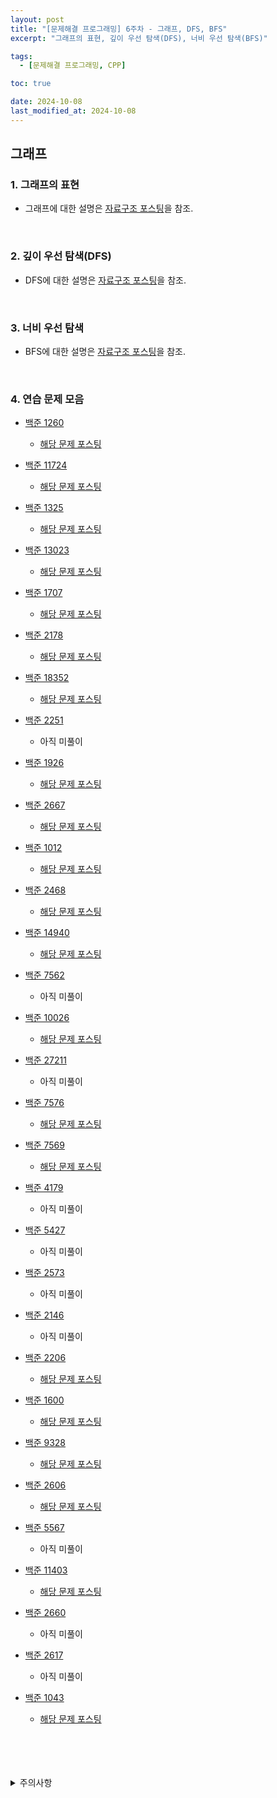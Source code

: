 ```yaml
---
layout: post
title: "[문제해결 프로그래밍] 6주차 - 그래프, DFS, BFS"
excerpt: "그래프의 표현, 깊이 우선 탐색(DFS), 너비 우선 탐색(BFS)"

tags:
  - [문제해결 프로그래밍, CPP]

toc: true

date: 2024-10-08
last_modified_at: 2024-10-08
---
```

## 그래프
### 1. 그래프의 표현
- 그래프에 대한 설명은 [자료구조 포스팅][def]을 참조.  

<br>

### 2. 깊이 우선 탐색(DFS)  
- DFS에 대한 설명은 [자료구조 포스팅][def]을 참조.  

<br>

### 3. 너비 우선 탐색
- BFS에 대한 설명은 [자료구조 포스팅][def2]을 참조.  

<br>

### 4. 연습 문제 모음

- [백준 1260][def3]  

  - [해당 문제 포스팅][def4]

- [백준 11724][def5]

  - [해당 문제 포스팅][def6]

- [백준 1325][def11]

  - [해당 문제 포스팅][def15]

- [백준 13023][def7]

  - [해당 문제 포스팅][def13]

- [백준 1707][def8]

  - [해당 문제 포스팅][def15]

- [백준 2178][def9]

  - [해당 문제 포스팅][def10]

- [백준 18352][def12]

  - [해당 문제 포스팅][def15]

- [백준 2251][def14]

  - 아직 미풀이

- [백준 1926][def16]

  - [해당 문제 포스팅][def17]

- [백준 2667][def18]

  - [해당 문제 포스팅][def19]  

- [백준 1012][def20]

  - [해당 문제 포스팅][def21]

- [백준 2468][def22]

  - [해당 문제 포스팅][def23]

- [백준 14940][def24]

  - [해당 문제 포스팅][def25]

- [백준 7562][def26]

  - 아직 미풀이

- [백준 10026][def27]

  - [해당 문제 포스팅][def28]

- [백준 27211][def29]

  - 아직 미풀이

- [백준 7576][def30]

  - [해당 문제 포스팅][def31]

- [백준 7569][def32]

  - [해당 문제 포스팅][def33]

- [백준 4179][def34]

  - 아직 미풀이

- [백준 5427][def35]

  - 아직 미풀이

- [백준 2573][def36]

  - 아직 미풀이

- [백준 2146][def37]

  - 아직 미풀이

- [백준 2206][def38] 

  - [해당 문제 포스팅][def39]

- [백준 1600](https://www.acmicpc.net/problem/1600) 

  - [해당 문제 포스팅](TODO)

- [백준 9328][def40] 

  - [해당 문제 포스팅][def41]

- [백준 2606][def41] 

  - [해당 문제 포스팅][def42]

- [백준 5567][def43] 

  - 아직 미풀이

- [백준 11403][def44] 

  - [해당 문제 포스팅][def45]

- [백준 2660][def46] 

  - 아직 미풀이

- [백준 2617][def47] 

  - 아직 미풀이

- [백준 1043][def48] 

  - [해당 문제 포스팅][def49]

<br>
<br>
<br>  
<br>
<details>
<summary>주의사항</summary>
<div markdown="1">

이 포스팅은 강원대학교 이다영 교수님의 문제해결 프로그래밍 수업을 들으며 내용을 정리 한 것입니다.  
수업 내용에 대한 저작권은 교수님께 있으니,  
다른 곳으로의 무분별한 내용 복사를 자제해 주세요.

</div>
</details>

[def]: https://orbit3230.github.io/2024/05/27/DS_week13/
[def2]: https://orbit3230.github.io/2024/06/03/DS_week14/
[def3]: https://www.acmicpc.net/problem/1260
[def4]: https://orbit3230.github.io/2024/06/10/Daily_Backjoon/
[def5]: https://www.acmicpc.net/problem/11724
[def6]: https://orbit3230.github.io/2024/06/01/Daily_Backjoon/
[def7]: https://www.acmicpc.net/problem/13023
[def8]: https://www.acmicpc.net/problem/1707
[def9]: https://www.acmicpc.net/problem/2178
[def10]: https://orbit3230.github.io/2024/06/08/Daily_Backjoon/
[def11]: https://www.acmicpc.net/problem/1325
[def12]: https://www.acmicpc.net/problem/18352
[def13]: https://orbit3230.github.io/2024/10/09/Daily_Backjoon/
[def14]: https://www.acmicpc.net/problem/2251
[def15]: https://orbit3230.github.io/2024/10/15/Daily_Backjoon/
[def16]: https://www.acmicpc.net/problem/1926
[def17]: https://orbit3230.github.io/2024/10/13/Daily_Backjoon/
[def18]: https://www.acmicpc.net/problem/2667
[def19]: https://orbit3230.github.io/2024/07/20/Daily_Backjoon/
[def20]: https://www.acmicpc.net/problem/1012
[def21]: https://orbit3230.github.io/2024/05/06/Daily_Backjoon/
[def22]: https://www.acmicpc.net/problem/2468
[def23]: https://orbit3230.github.io/2024/10/12/Daily_Backjoon/
[def24]: https://www.acmicpc.net/problem/14940
[def25]: https://orbit3230.github.io/2024/06/18/Daily_Backjoon/
[def26]: https://www.acmicpc.net/problem/7562
[def27]: https://www.acmicpc.net/problem/10026
[def28]: https://orbit3230.github.io/2024/06/25/Daily_Backjoon/
[def29]: https://www.acmicpc.net/problem/27211
[def30]: https://www.acmicpc.net/problem/7576
[def31]: https://orbit3230.github.io/2024/07/02/Daily_Backjoon/
[def32]: https://www.acmicpc.net/problem/7569
[def33]: https://orbit3230.github.io/2024/07/03/Daily_Backjoon/
[def34]: https://www.acmicpc.net/problem/4179
[def35]: https://www.acmicpc.net/problem/5427
[def36]: https://www.acmicpc.net/problem/2573
[def37]: https://www.acmicpc.net/problem/2146
[def38]: https://www.acmicpc.net/problem/2206
[def39]: https://orbit3230.github.io/2024/07/22/Daily_Backjoon/
[def40]: https://www.acmicpc.net/problem/9328
[def41]: https://www.acmicpc.net/problem/2606
[def42]: https://orbit3230.github.io/2024/04/27/Daily_Backjoon/
[def43]: https://www.acmicpc.net/problem/5567
[def44]: https://www.acmicpc.net/problem/11403
[def45]: https://orbit3230.github.io/2024/08/03/Daily_Backjoon/
[def46]: https://www.acmicpc.net/problem/2660
[def47]: https://www.acmicpc.net/problem/2617
[def48]: https://www.acmicpc.net/problem/1043
[def49]: https://orbit3230.github.io/2024/07/09/Daily_Backjoon/